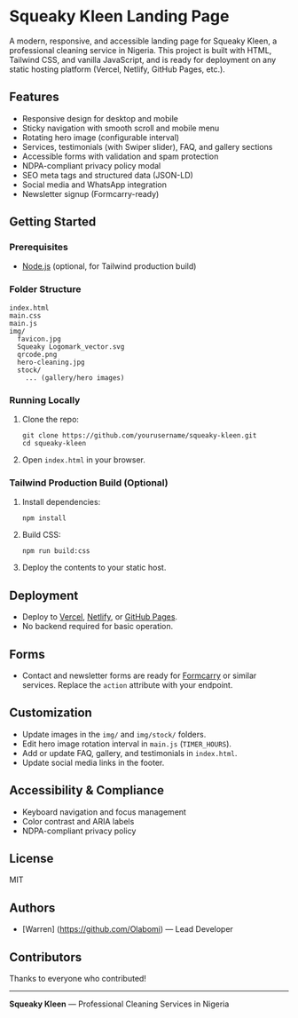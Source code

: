 # Squeaky Kleen Landing Page

A modern, responsive, and accessible landing page for Squeaky Kleen, a professional cleaning service in Nigeria. This project is built with HTML, Tailwind CSS, and vanilla JavaScript, and is ready for deployment on any static hosting platform (Vercel, Netlify, GitHub Pages, etc.).

## Features
- Responsive design for desktop and mobile
- Sticky navigation with smooth scroll and mobile menu
- Rotating hero image (configurable interval)
- Services, testimonials (with Swiper slider), FAQ, and gallery sections
- Accessible forms with validation and spam protection
- NDPA-compliant privacy policy modal
- SEO meta tags and structured data (JSON-LD)
- Social media and WhatsApp integration
- Newsletter signup (Formcarry-ready)

## Getting Started

### Prerequisites
- [Node.js](https://nodejs.org/) (optional, for Tailwind production build)

### Folder Structure
```
index.html
main.css
main.js
img/
  favicon.jpg
  Squeaky Logomark_vector.svg
  qrcode.png
  hero-cleaning.jpg
  stock/
    ... (gallery/hero images)
```

### Running Locally
1. Clone the repo:
   ```
   git clone https://github.com/yourusername/squeaky-kleen.git
   cd squeaky-kleen
   ```
2. Open `index.html` in your browser.

### Tailwind Production Build (Optional)
1. Install dependencies:
   ```
   npm install
   ```
2. Build CSS:
   ```
   npm run build:css
   ```
3. Deploy the contents to your static host.

## Deployment
- Deploy to [Vercel](https://vercel.com/), [Netlify](https://netlify.com/), or [GitHub Pages](https://pages.github.com/).
- No backend required for basic operation.

## Forms
- Contact and newsletter forms are ready for [Formcarry](https://formcarry.com/) or similar services. Replace the `action` attribute with your endpoint.

## Customization
- Update images in the `img/` and `img/stock/` folders.
- Edit hero image rotation interval in `main.js` (`TIMER_HOURS`).
- Add or update FAQ, gallery, and testimonials in `index.html`.
- Update social media links in the footer.

## Accessibility & Compliance
- Keyboard navigation and focus management
- Color contrast and ARIA labels
- NDPA-compliant privacy policy

## License
MIT

## Authors

- [Warren] (https://github.com/Olabomi) — Lead Developer

## Contributors

Thanks to everyone who contributed!

---

**Squeaky Kleen** — Professional Cleaning Services in Nigeria
